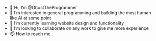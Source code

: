 - 👋 Hi, I’m @GhostTheProgrammer
- 👀 I’m interested in general programming and building the most human like AI at some point 
- 🌱 I’m currently learning website design and functionality
- 💞️ I’m looking to collaborate on any work to give me more experience
- 📫 How to reach me 

<!---
GhostTheProgrammer/GhostTheProgrammer is a ✨ special ✨ repository because its `README.md` (this file) appears on your GitHub profile.
You can click the Preview link to take a look at your changes.
--->

